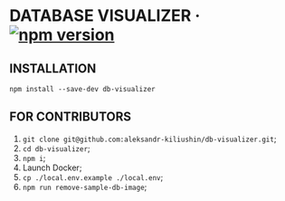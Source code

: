 # DATABASE VISUALIZER &middot; [![npm version](https://img.shields.io/npm/v/db-visualizer)](https://www.npmjs.com/package/db-visualizer)

## INSTALLATION

`npm install --save-dev db-visualizer`

## FOR CONTRIBUTORS

1. `git clone git@github.com:aleksandr-kiliushin/db-visualizer.git`;
2. `cd db-visualizer`;
3. `npm i`;
4. Launch Docker;
5. `cp ./local.env.example ./local.env`;
6. `npm run remove-sample-db-image`;
